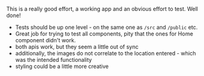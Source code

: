 This is a really good effort, a working app and an obvious effort to test. Well done! 

* Tests should be up one level - on the same one as `/src` and `/public` etc.
* Great job for trying to test all components, pity that the ones for Home component didn't work. 
* both apis work, but they seem a little out of sync
* additionally, the images do not correlate to the location entered - which was the intended functionality
* styling could be a little more creative
